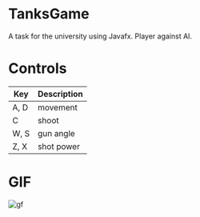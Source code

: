 # TanksGame
A task for the university using Javafx. Player against AI.
# Controls
| Key | Description |
| ------ | ------ |
| A, D | movement |
| C | shoot |
| W, S | gun angle |
| Z, X | shot power |
# GIF
![gf](https://user-images.githubusercontent.com/30340548/120523133-3daf8080-c3de-11eb-9adb-7521f64cf756.gif)
